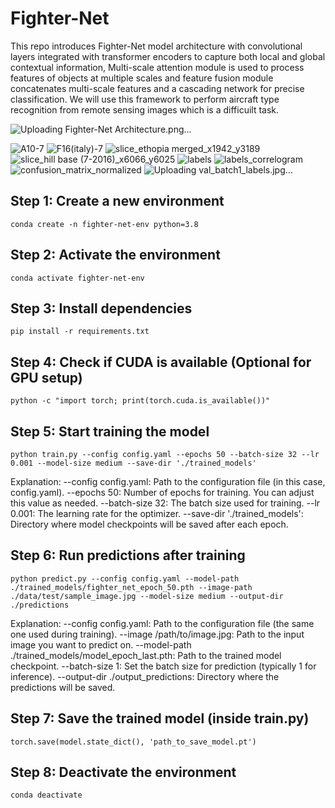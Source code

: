 # Fighter-Net
This repo introduces Fighter-Net model architecture with convolutional layers integrated with transformer encoders to capture both local and global contextual information, Multi-scale attention module is used to process features of objects at multiple scales and feature fusion module concatenates multi-scale features and a cascading network for precise classification. We will use this framework to perform aircraft type recognition from remote sensing images which is a difficuilt task.

![Uploading Fighter-Net Architecture.png…]()

![A10-7](https://github.com/user-attachments/assets/96069ca2-b413-4cc3-ae09-f29674adffbb)
![F16(italy)-7](https://github.com/user-attachments/assets/e60db716-0077-416d-a0fe-80a84992c874)
![slice_ethopia merged_x1942_y3189](https://github.com/user-attachments/assets/a91eb3bb-83c3-45df-a705-471da2e56c42)
![slice_hill base (7-2016)_x6066_y6025](https://github.com/user-attachments/assets/f2ffbb28-0f08-4207-9209-faadefe9dc83)
![labels](https://github.com/user-attachments/assets/f0145a5e-14c3-49d7-ab52-d37232c67343)
![labels_correlogram](https://github.com/user-attachments/assets/e201220a-011a-4ca7-9e5b-6cfa50b5a357)
![confusion_matrix_normalized](https://github.com/user-attachments/assets/08fe54ba-4895-4ac2-82eb-bbd3d4cd6f71)
![Uploading val_batch1_labels.jpg…]()


## Step 1: Create a new environment
`conda create -n fighter-net-env python=3.8`

## Step 2: Activate the environment
`conda activate fighter-net-env`

## Step 3: Install dependencies
`pip install -r requirements.txt`

## Step 4: Check if CUDA is available (Optional for GPU setup)
`python -c "import torch; print(torch.cuda.is_available())"`

## Step 5: Start training the model
`python train.py --config config.yaml --epochs 50 --batch-size 32 --lr 0.001 --model-size medium --save-dir './trained_models'`


Explanation:
    --config config.yaml: Path to the configuration file (in this case, config.yaml).
    --epochs 50: Number of epochs for training. You can adjust this value as needed.
    --batch-size 32: The batch size used for training.
    --lr 0.001: The learning rate for the optimizer.
    --save-dir './trained_models': Directory where model checkpoints will be saved after each epoch.
    
    
## Step 6: Run predictions after training
`python predict.py --config config.yaml --model-path ./trained_models/fighter_net_epoch_50.pth --image-path ./data/test/sample_image.jpg --model-size medium --output-dir ./predictions`


Explanation:
    --config config.yaml: Path to the configuration file (the same one used during training).
    --image /path/to/image.jpg: Path to the input image you want to predict on.
    --model-path ./trained_models/model_epoch_last.pth: Path to the trained model checkpoint.
    --batch-size 1: Set the batch size for prediction (typically 1 for inference).
    --output-dir ./output_predictions: Directory where the predictions will be saved.
    
## Step 7: Save the trained model (inside train.py)
`torch.save(model.state_dict(), 'path_to_save_model.pt')`

## Step 8: Deactivate the environment
`conda deactivate`


